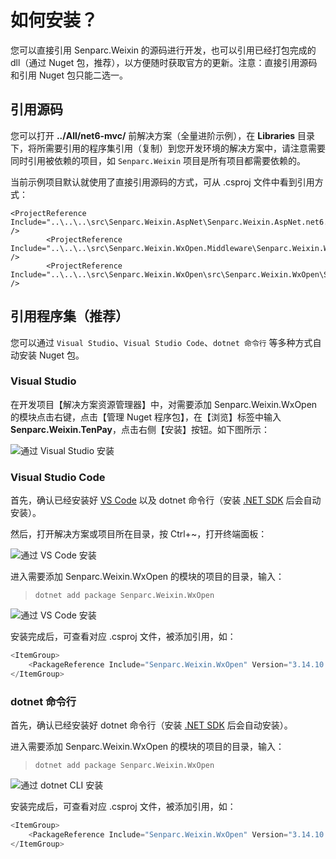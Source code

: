 # 如何安装？

您可以直接引用 Senparc.Weixin 的源码进行开发，也可以引用已经打包完成的 dll（通过 Nuget 包，推荐），以方便随时获取官方的更新。注意：直接引用源码和引用 Nuget 包只能二选一。

## 引用源码

您可以打开 **../All/net6-mvc/** 前解决方案（全量进阶示例），在 **Libraries** 目录下，将所需要引用的程序集引用（复制）到您开发环境的解决方案中，请注意需要同时引用被依赖的项目，如 `Senparc.Weixin` 项目是所有项目都需要依赖的。

当前示例项目默认就使用了直接引用源码的方式，可从 .csproj 文件中看到引用方式：

```
<ProjectReference Include="..\..\..\src\Senparc.Weixin.AspNet\Senparc.Weixin.AspNet.net6.csproj" />
		<ProjectReference Include="..\..\..\src\Senparc.Weixin.WxOpen.Middleware\Senparc.Weixin.WxOpen.Middleware.net6.csproj" />
		<ProjectReference Include="..\..\..\src\Senparc.Weixin.WxOpen\src\Senparc.Weixin.WxOpen\Senparc.Weixin.WxOpen\Senparc.Weixin.WxOpen.net6.csproj" />
```

## 引用程序集（推荐）

您可以通过 `Visual Studio`、`Visual Studio Code`、`dotnet 命令行` 等多种方式自动安装 Nuget 包。

### Visual Studio

在开发项目【解决方案资源管理器】中，对需要添加 Senparc.Weixin.WxOpen 的模块点击右键，点击【管理 Nuget 程序包】，在【浏览】标签中输入 **Senparc.Weixin.TenPay**，点击右侧【安装】按钮。如下图所示：

![通过 Visual Studio 安装](https://sdk.weixin.senparc.com/Docs/WxOpen/images/home-install-01.png)

### Visual Studio Code

首先，确认已经安装好 [VS Code](https://code.visualstudio.com/) 以及 dotnet 命令行（安装 [.NET SDK](https://dotnet.microsoft.com/en-us/download) 后会自动安装）。

然后，打开解决方案或项目所在目录，按 Ctrl+~，打开终端面板：

![通过 VS Code 安装](https://sdk.weixin.senparc.com/Docs/WxOpen/images/home-install-03.png "打开 VS Code 终端面板")

进入需要添加 Senparc.Weixin.WxOpen 的模块的项目的目录，输入：

> ```
> dotnet add package Senparc.Weixin.WxOpen
> ```

![通过 VS Code 安装](https://sdk.weixin.senparc.com/Docs/WxOpen/images/home-install-04.png "安装 Senparc.Weixin.WxOpen 模块")

安装完成后，可查看对应 .csproj 文件，被添加引用，如：

```c#
<ItemGroup>
    <PackageReference Include="Senparc.Weixin.WxOpen" Version="3.14.10.1" />
</ItemGroup>
```

### dotnet 命令行

首先，确认已经安装好 dotnet 命令行（安装 [.NET SDK](https://dotnet.microsoft.com/en-us/download) 后会自动安装）。

进入需要添加 Senparc.Weixin.WxOpen 的模块的项目的目录，输入：

> ```
> dotnet add package Senparc.Weixin.WxOpen
> ```

![通过 dotnet CLI 安装](https://sdk.weixin.senparc.com/Docs/WxOpen/images/home-install-02.png "通过 dotnet CLI 安装")

安装完成后，可查看对应 .csproj 文件，被添加引用，如：

```c#
<ItemGroup>
    <PackageReference Include="Senparc.Weixin.WxOpen" Version="3.14.10.1" />
</ItemGroup>
```
